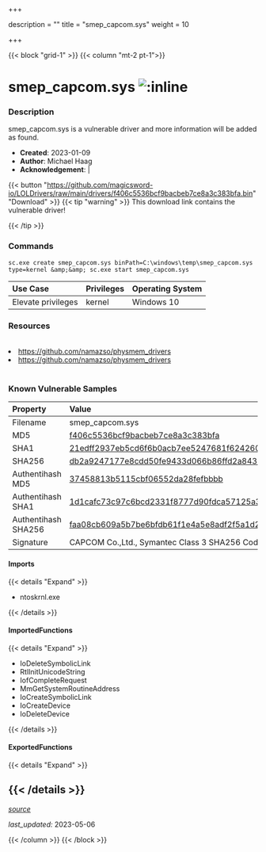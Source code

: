 +++

description = ""
title = "smep_capcom.sys"
weight = 10

+++


{{< block "grid-1" >}}
{{< column "mt-2 pt-1">}}


# smep_capcom.sys ![:inline](/images/twitter_verified.png) 


### Description

smep_capcom.sys is a vulnerable driver and more information will be added as found.

- **Created**: 2023-01-09
- **Author**: Michael Haag
- **Acknowledgement**:  | [](https://twitter.com/)

{{< button "https://github.com/magicsword-io/LOLDrivers/raw/main/drivers/f406c5536bcf9bacbeb7ce8a3c383bfa.bin" "Download" >}}
{{< tip "warning" >}}
This download link contains the vulnerable driver!

{{< /tip >}}

### Commands

```
sc.exe create smep_capcom.sys binPath=C:\windows\temp\smep_capcom.sys     type=kernel &amp;&amp; sc.exe start smep_capcom.sys
```

| Use Case | Privileges | Operating System | 
|:---- | ---- | ---- |
| Elevate privileges | kernel | Windows 10 |

### Resources
<br>
<li><a href=" https://github.com/namazso/physmem_drivers"> https://github.com/namazso/physmem_drivers</a></li>
<li><a href="https://github.com/namazso/physmem_drivers">https://github.com/namazso/physmem_drivers</a></li>
<br>

### Known Vulnerable Samples

| Property           | Value |
|:-------------------|:------|
| Filename           | smep_capcom.sys |
| MD5                | [f406c5536bcf9bacbeb7ce8a3c383bfa](https://www.virustotal.com/gui/file/f406c5536bcf9bacbeb7ce8a3c383bfa) |
| SHA1               | [21edff2937eb5cd6f6b0acb7ee5247681f624260](https://www.virustotal.com/gui/file/21edff2937eb5cd6f6b0acb7ee5247681f624260) |
| SHA256             | [db2a9247177e8cdd50fe9433d066b86ffd2a84301aa6b2eb60f361cfff077004](https://www.virustotal.com/gui/file/db2a9247177e8cdd50fe9433d066b86ffd2a84301aa6b2eb60f361cfff077004) |
| Authentihash MD5   | [37458813b5115cbf06552da28fefbbbb](https://www.virustotal.com/gui/search/authentihash%253A37458813b5115cbf06552da28fefbbbb) |
| Authentihash SHA1  | [1d1cafc73c97c6bcd2331f8777d90fdca57125a3](https://www.virustotal.com/gui/search/authentihash%253A1d1cafc73c97c6bcd2331f8777d90fdca57125a3) |
| Authentihash SHA256| [faa08cb609a5b7be6bfdb61f1e4a5e8adf2f5a1d2492f262483df7326934f5d4](https://www.virustotal.com/gui/search/authentihash%253Afaa08cb609a5b7be6bfdb61f1e4a5e8adf2f5a1d2492f262483df7326934f5d4) |
| Signature         | CAPCOM Co.,Ltd., Symantec Class 3 SHA256 Code Signing CA, VeriSign   |


#### Imports
{{< details "Expand" >}}
* ntoskrnl.exe

{{< /details >}}
#### ImportedFunctions
{{< details "Expand" >}}
* IoDeleteSymbolicLink
* RtlInitUnicodeString
* IofCompleteRequest
* MmGetSystemRoutineAddress
* IoCreateSymbolicLink
* IoCreateDevice
* IoDeleteDevice

{{< /details >}}
#### ExportedFunctions
{{< details "Expand" >}}

{{< /details >}}
-----



[*source*](https://github.com/magicsword-io/LOLDrivers/tree/main/yaml/smep_capcom.yaml)

*last_updated:* 2023-05-06








{{< /column >}}
{{< /block >}}
